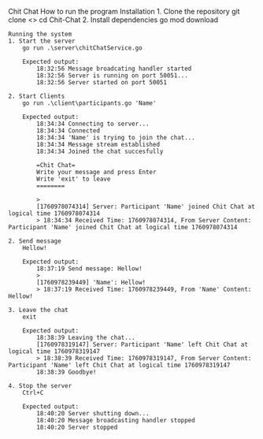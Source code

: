 Chit Chat
How to run the program
    Installation
    1. Clone the repository
        git clone <>
        cd Chit-Chat
    2. Install dependencies
        go mod download

    Running the system
    1. Start the server
        go run .\server\chitChatService.go

        Expected output:
            18:32:56 Message broadcating handler started
            18:32:56 Server is running on port 50051...
            18:32:56 Server started on port 50051

    2. Start Clients 
        go run .\client\participants.go 'Name'

        Expected output:
            18:34:34 Connecting to server...
            18:34:34 Connected
            18:34:34 'Name' is trying to join the chat...
            18:34:34 Message stream established
            18:34:34 Joined the chat succesfully

            =Chit Chat=
            Write your message and press Enter
            Write 'exit' to leave
            ========

            > 
            [1760978074314] Server: Participant 'Name' joined Chit Chat at logical time 1760978074314
            > 18:34:34 Received Time: 1760978074314, From Server Content: Participant 'Name' joined Chit Chat at logical time 1760978074314

    2. Send message
        Hellow!

        Expected output:
            18:37:19 Send message: Hellow!
            > 
            [1760978239449] 'Name': Hellow!
            > 18:37:19 Received Time: 1760978239449, From 'Name' Content: Hellow!
    
    3. Leave the chat
        exit

        Expected output:
            18:38:39 Leaving the chat...
            [1760978319147] Server: Participant 'Name' left Chit Chat at logical time 1760978319147
            > 18:38:39 Received Time: 1760978319147, From Server Content: Participant 'Name' left Chit Chat at logical time 1760978319147
            18:38:39 Goodbye!

    4. Stop the server
        Ctrl+C 

        Expected output:
            18:40:20 Server shutting down...
            18:40:20 Message broadcasting handler stopped
            18:40:20 Server stopped